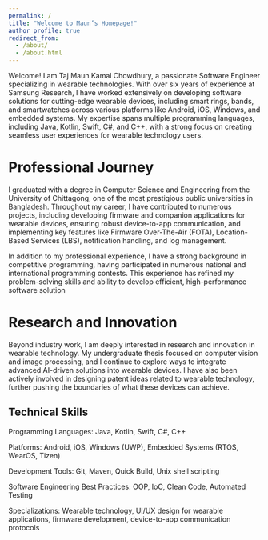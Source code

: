 ```yaml
---
permalink: /
title: "Welcome to Maun’s Homepage!"
author_profile: true
redirect_from: 
  - /about/
  - /about.html
---
```


Welcome! I am Taj Maun Kamal Chowdhury, a passionate Software Engineer specializing in wearable technologies. With over six years of experience at Samsung Research, I have worked extensively on developing software solutions for cutting-edge wearable devices, including smart rings, bands, and smartwatches across various platforms like Android, iOS, Windows, and embedded systems. My expertise spans multiple programming languages, including Java, Kotlin, Swift, C#, and C++, with a strong focus on creating seamless user experiences for wearable technology users.

Professional Journey
======
I graduated with a degree in Computer Science and Engineering from the University of Chittagong, one of the most prestigious public universities in Bangladesh. Throughout my career, I have contributed to numerous projects, including developing firmware and companion applications for wearable devices, ensuring robust device-to-app communication, and implementing key features like Firmware Over-The-Air (FOTA), Location-Based Services (LBS), notification handling, and log management.

In addition to my professional experience, I have a strong background in competitive programming, having participated in numerous national and international programming contests. This experience has refined my problem-solving skills and ability to develop efficient, high-performance software solution

Research and Innovation
======
Beyond industry work, I am deeply interested in research and innovation in wearable technology. My undergraduate thesis focused on computer vision and image processing, and I continue to explore ways to integrate advanced AI-driven solutions into wearable devices. I have also been actively involved in designing patent ideas related to wearable technology, further pushing the boundaries of what these devices can achieve.

Technical Skills
------
Programming Languages: Java, Kotlin, Swift, C#, C++

Platforms: Android, iOS, Windows (UWP), Embedded Systems (RTOS, WearOS, Tizen)

Development Tools: Git, Maven, Quick Build, Unix shell scripting

Software Engineering Best Practices: OOP, IoC, Clean Code, Automated Testing

Specializations: Wearable technology, UI/UX design for wearable applications, firmware development, device-to-app communication protocols
